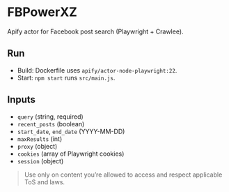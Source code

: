 # FBPowerXZ

Apify actor for Facebook post search (Playwright + Crawlee).

## Run
- Build: Dockerfile uses `apify/actor-node-playwright:22`.
- Start: `npm start` runs `src/main.js`.

## Inputs
- `query` (string, required)
- `recent_posts` (boolean)
- `start_date`, `end_date` (YYYY-MM-DD)
- `maxResults` (int)
- `proxy` (object)
- `cookies` (array of Playwright cookies)
- `session` (object)

> Use only on content you’re allowed to access and respect applicable ToS and laws.
